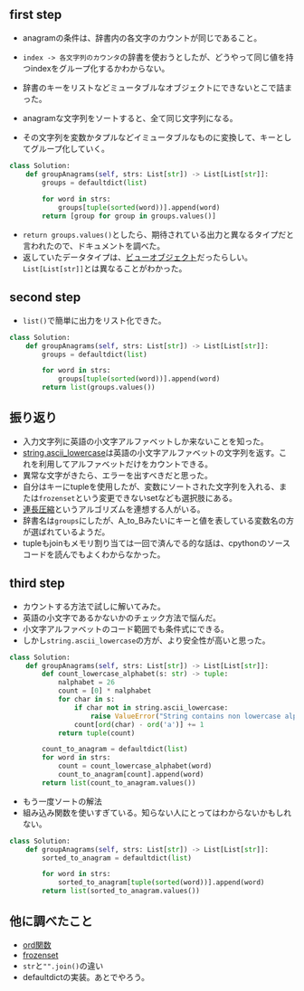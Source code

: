 ## first step

- anagramの条件は、辞書内の各文字のカウントが同じであること。
- `index -> 各文字列のカウンタ`の辞書を使おうとしたが、どうやって同じ値を持つindexをグループ化するかわからない。
- 辞書のキーをリストなどミュータブルなオブジェクトにできないとこで詰まった。


- anagramな文字列をソートすると、全て同じ文字列になる。
- その文字列を変数かタプルなどイミュータブルなものに変換して、キーとしてグループ化していく。

```python
class Solution:
    def groupAnagrams(self, strs: List[str]) -> List[List[str]]:
        groups = defaultdict(list)
        
        for word in strs:
            groups[tuple(sorted(word))].append(word)
        return [group for group in groups.values()]
```

- `return groups.values()`としたら、期待されている出力と異なるタイプだと言われたので、ドキュメントを調べた。
- 返していたデータタイプは、[ビューオブジェクト](https://docs.python.org/ja/3.13/library/stdtypes.html#dictionary-view-objects)だったらしい。`List[List[str]]`とは異なることがわかった。

## second step

- `list()`で簡単に出力をリスト化できた。

```python
class Solution:
    def groupAnagrams(self, strs: List[str]) -> List[List[str]]:
        groups = defaultdict(list)

        for word in strs:
            groups[tuple(sorted(word))].append(word)
        return list(groups.values())
```

## 振り返り

- 入力文字列に英語の小文字アルファベットしか来ないことを知った。
 - [string.ascii_lowercase](https://docs.python.org/3/library/string.html#string.ascii_lowercase)は英語の小文字アルファベットの文字列を返す。これを利用してアルファベットだけをカウントできる。
 - 異常な文字がきたら、エラーを出すべきだと思った。
- 自分はキーにtupleを使用したが、変数にソートされた文字列を入れる、または`frozenset`という変更できないsetなども選択肢にある。
- [連長圧縮](https://ja.wikipedia.org/wiki/%E9%80%A3%E9%95%B7%E5%9C%A7%E7%B8%AE)というアルゴリズムを連想する人がいる。
- 辞書名は`groups`にしたが、A_to_Bみたいにキーと値を表している変数名の方が選ばれているようだ。
- tupleもjoinもメモリ割り当ては一回で済んでる的な話は、cpythonのソースコードを読んでもよくわからなかった。


## third step

- カウントする方法で試しに解いてみた。
- 英語の小文字であるかないかのチェック方法で悩んだ。
- 小文字アルファベットのコード範囲でも条件式にできる。
- しかし`string.ascii_lowercase`の方が、より安全性が高いと思った。

```python
class Solution:
    def groupAnagrams(self, strs: List[str]) -> List[List[str]]:
        def count_lowercase_alphabet(s: str) -> tuple:
            nalphabet = 26
            count = [0] * nalphabet
            for char in s:
                if char not in string.ascii_lowercase:
                    raise ValueError("String contains non lowercase alphabet character")
                count[ord(char) - ord('a')] += 1
            return tuple(count)

        count_to_anagram = defaultdict(list)
        for word in strs:
            count = count_lowercase_alphabet(word)
            count_to_anagram[count].append(word)
        return list(count_to_anagram.values())
```

- もう一度ソートの解法
- 組み込み関数を使いすぎている。知らない人にとってはわからないかもしれない。

```python
class Solution:
    def groupAnagrams(self, strs: List[str]) -> List[List[str]]:
        sorted_to_anagram = defaultdict(list)

        for word in strs:
            sorted_to_anagram[tuple(sorted(word))].append(word)
        return list(sorted_to_anagram.values())
```


## 他に調べたこと

- [ord関数](https://docs.python.org/3/library/functions.html#ord)
- [frozenset](https://docs.python.org/3/library/stdtypes.html#frozenset)
- `str`と`"".join()`の違い
- defaultdictの実装。あとでやろう。
  

